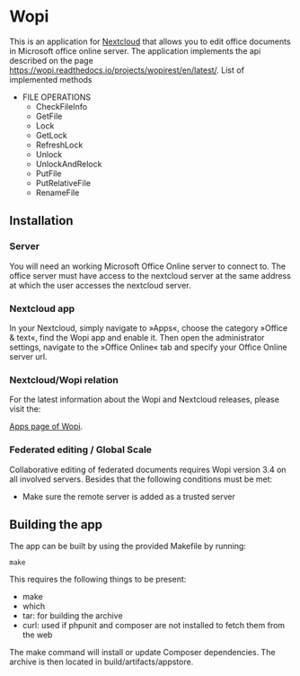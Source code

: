 # Wopi

This is an application for [Nextcloud](https://nextcloud.com) that allows you 
to edit office documents in Microsoft office online server. 
The application implements the api described on the page https://wopi.readthedocs.io/projects/wopirest/en/latest/. 
List of implemented methods
* FILE OPERATIONS
  * CheckFileInfo
  * GetFile
  * Lock
  * GetLock
  * RefreshLock
  * Unlock
  * UnlockAndRelock
  * PutFile
  * PutRelativeFile
  * RenameFile

## Installation

### Server

You will need an working Microsoft Office Online server to connect to.
The office server must have access to the nextcloud server at the same 
address at which the user accesses the nextcloud server.

### Nextcloud app

In your Nextcloud, simply navigate to »Apps«, choose the category »Office & text«, 
find the Wopi app and enable it. Then open the administrator settings, 
navigate to the »Office Online« tab and specify your Office Online server url.

### Nextcloud/Wopi relation

For the latest information about the Wopi and Nextcloud releases, please visit the:

[Apps page of Wopi](https://apps.nextcloud.com/apps/wopi).

### Federated editing / Global Scale
Collaborative editing of federated documents requires Wopi version 3.4 on all 
involved servers. Besides that the following conditions must be met:

- Make sure the remote server is added as a trusted server


## Building the app

The app can be built by using the provided Makefile by running:

    make

This requires the following things to be present:
* make
* which
* tar: for building the archive
* curl: used if phpunit and composer are not installed to fetch them from the web

The make command will install or update Composer dependencies.
The archive is then located in build/artifacts/appstore.

